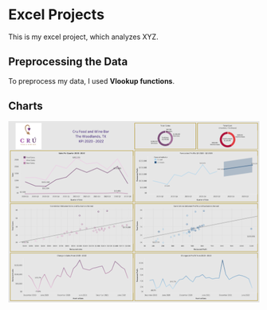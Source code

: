 # Excel Projects
This is my excel project, which analyzes XYZ.

## Preprocessing the Data 
To preprocess my data, I used **Vlookup functions**.

## Charts 

<img src = "https://github.com/lara-jarnagin/excel-projects/blob/main/Cru%20Sales%20KPI.png" />



